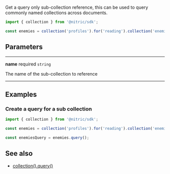 Get a query only sub-collection reference, this can be used to query commonly named collections across documents.

```javascript
import { collection } from '@nitric/sdk';

const enemies = collection('profiles').for('reading').collection('enemies');
```

## Parameters

---

**name** required `string`

The name of the sub-collection to reference

---

## Examples

### Create a query for a sub collection

```javascript
import { collection } from '@nitric/sdk';

const enemies = collection('profiles').for('reading').collection('enemies');

const enemiesQuery = enemies.query();
```

## See also

- [collection().query()](./collection-query.md)
